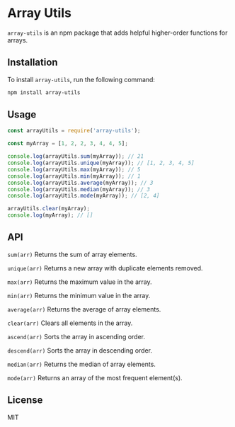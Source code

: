 # Array Utils

`array-utils` is an npm package that adds helpful higher-order functions for arrays.

## Installation

To install `array-utils`, run the following command:

```sh
npm install array-utils
```
## Usage

```javascript
const arrayUtils = require('array-utils');

const myArray = [1, 2, 2, 3, 4, 4, 5];

console.log(arrayUtils.sum(myArray)); // 21
console.log(arrayUtils.unique(myArray)); // [1, 2, 3, 4, 5]
console.log(arrayUtils.max(myArray)); // 5
console.log(arrayUtils.min(myArray)); // 1
console.log(arrayUtils.average(myArray)); // 3
console.log(arrayUtils.median(myArray)); // 3
console.log(arrayUtils.mode(myArray)); // [2, 4]

arrayUtils.clear(myArray);
console.log(myArray); // []
```
## API

`sum(arr)`
Returns the sum of array elements.

`unique(arr)`
Returns a new array with duplicate elements removed.

`max(arr)`
Returns the maximum value in the array.

`min(arr)`
Returns the minimum value in the array.

`average(arr)`
Returns the average of array elements.

`clear(arr)`
Clears all elements in the array.

`ascend(arr)`
Sorts the array in ascending order.

`descend(arr)`
Sorts the array in descending order.

`median(arr)`
Returns the median of array elements.

`mode(arr)`
Returns an array of the most frequent element(s).

## License

MIT